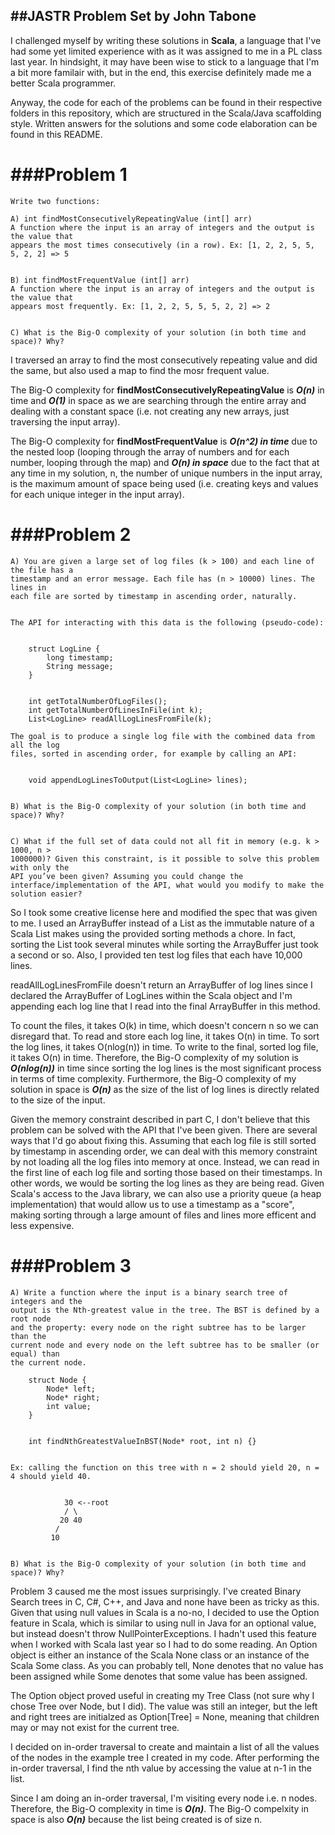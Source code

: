 ##JASTR Problem Set by John Tabone
----

I challenged myself by writing these solutions in **Scala**, a language that I've had some yet limited experience with as it was assigned to me in a PL class last year. In hindsight, it may have been wise to stick to a language that I'm a bit more familair with, but in the end, this exercise definitely made me a better Scala programmer. 

Anyway, the code for each of the problems can be found in their respective folders in this repository, which are structured in the Scala/Java scaffolding style. Written answers for the solutions and some code elaboration can be found in this README.  

###Problem 1
===
	Write two functions:
		A) int findMostConsecutivelyRepeatingValue (int[] arr)	A function where the input is an array of integers and the output is the value that	appears the most times consecutively (in a row). Ex: [1, 2, 2, 5, 5, 5, 2, 2] => 5
			B) int findMostFrequentValue (int[] arr)	A function where the input is an array of integers and the output is the value that	appears most frequently. Ex: [1, 2, 2, 5, 5, 5, 2, 2] => 2
			C) What is the Big-O complexity of your solution (in both time and space)? Why?
I traversed an array to find the most consecutively repeating value and did the same, but also used a map to find the mosr frequent value.
The Big-O complexity for **findMostConsecutivelyRepeatingValue** is ***O(n)*** in time and ***O(1)*** in space as we are searching through the entire array and dealing with a constant space (i.e. not creating any new arrays, just traversing the input array).
The Big-O complexity for **findMostFrequentValue** is ***O(n^2) in time*** due to the nested loop (looping through the array of numbers and for each number, looping through the map) and ***O(n) in space*** due to the fact that at any time in my solution, n, the number of unique numbers in the input array, is the maximum amount of space being used (i.e. creating keys and values for each unique integer in the input array).


###Problem 2
===
	A) You are given a large set of log files (k > 100) and each line of the file has a	timestamp and an error message. Each file has (n > 10000) lines. The lines in	each file are sorted by timestamp in ascending order, naturally.
			The API for interacting with this data is the following (pseudo-code):
				struct LogLine {			long timestamp;			String message;		}
					int getTotalNumberOfLogFiles();		int getTotalNumberOfLinesInFile(int k);		List<LogLine> readAllLogLinesFromFile(k);		The goal is to produce a single log file with the combined data from all the log	files, sorted in ascending order, for example by calling an API:
				void appendLogLinesToOutput(List<LogLine> lines);
				B) What is the Big-O complexity of your solution (in both time and space)? Why?
			C) What if the full set of data could not all fit in memory (e.g. k > 1000, n >	1000000)? Given this constraint, is it possible to solve this problem with only the	API you’ve been given? Assuming you could change the interface/implementation of the API, what would you modify to make the solution easier?

So I took some creative license here and modified the spec that was given to me. I used an ArrayBuffer instead of a List as the immutable nature of a Scala List makes using the provided sorting methods a chore. In fact, sorting the List took several minutes while sorting the ArrayBuffer just took a second or so. Also, I provided ten test log files that each have 10,000 lines.

readAllLogLinesFromFile doesn't return an ArrayBuffer of log lines since I declared the ArrayBuffer of LogLines within the Scala object and I'm appending each log line that I read into the final ArrayBuffer in this method. 

To count the files, it takes O(k) in time, which doesn't concern n so we can disregard that. To read and store each log line, it takes O(n) in time. To sort the log lines, it takes O(nlog(n)) in time. To write to the final, sorted log file, it takes O(n) in time. Therefore, the Big-O complexity of my solution is ***O(nlog(n))*** in time since sorting the log lines is the most significant process in terms of time complexity. Furthermore, the Big-O complexity of my solution in space is ***O(n)*** as the size of the list of log lines is directly related to the size of the input.


Given the memory constraint described in part C, I don't believe that this problem can be solved with the API that I've been given. There are several ways that I'd go about fixing this. Assuming that each log file is still sorted by timestamp in ascending order, we can deal with this memory constraint by not loading all the log files into memory at once. Instead, we can read in the first line of each log file and sorting those based on their timestamps. In other words, we would be sorting the log lines as they are being read. Given Scala's access to the Java library, we can also use a priority queue (a heap implementation) that would allow us to use a timestamp as a "score", making sorting through a large amount of files and lines more efficent and less expensive.  


###Problem 3
===
	A) Write a function where the input is a binary search tree of integers and the	output is the Nth-greatest value in the tree. The BST is defined by a root node	and the property: every node on the right subtree has to be larger than the	current node and every node on the left subtree has to be smaller (or equal) than	the current node.			struct Node {			Node* left;			Node* right;			int value;		}
					int findNthGreatestValueInBST(Node* root, int n) {}
				Ex: calling the function on this tree with n = 2 should yield 20, n = 4 should yield 40.
						30 <--root				/ \			   20 40		      /		     10
		     	B) What is the Big-O complexity of your solution (in both time and space)? Why?

Problem 3 caused me the most issues surprisingly. I've created Binary Search trees in C, C#, C++, and Java and none have been as tricky as this. Given that using null values in Scala is a no-no, I decided to use the Option feature in Scala, which is similar to using null in Java for an optional value, but instead doesn't throw NullPointerExceptions. I hadn't used this feature when I worked with Scala last year so I had to do some reading. An Option object is either an instance of the Scala None class or an instance of the Scala Some class. As you can probably tell, None denotes that no value has been assigned while Some denotes that some value has been assigned. 

The Option object proved useful in creating my Tree Class (not sure why I chose Tree over Node, but I did). The value was still an integer, but the left and right trees are initialzed as Option[Tree] = None, meaning that children may or may not exist for the current tree. 

I decided on in-order traversal to create and maintain a list of all the values of the nodes in the example tree I created in my code. After performing the in-order traversal, I find the nth value by accessing the value at n-1 in the list. 

Since I am doing an in-order traversal, I'm visiting every node i.e. n nodes. Therefore, the Big-O complexity in time is ***O(n)***. The Big-O compelxity in space is also ***O(n)*** because the list being created is of size n.